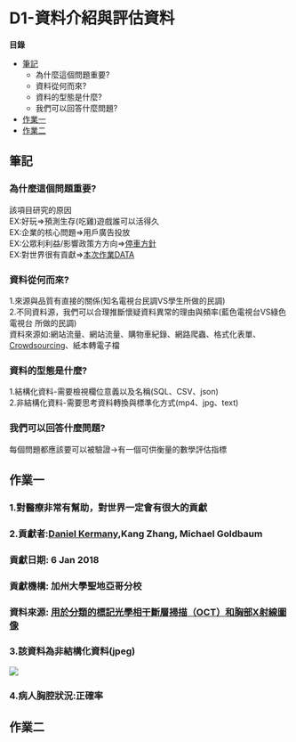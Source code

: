 # D1-資料介紹與評估資料
**目錄**
* [筆記](#筆記)
	* 為什麼這個問題重要?
	* 資料從何而來?
	* 資料的型態是什麼?
	* 我們可以回答什麼問題?
* [作業一](#作業一)
* [作業二](#作業二)

## 筆記
### 為什麼這個問題重要?
該項目研究的原因  
EX:好玩=>預測生存(吃雞)遊戲誰可以活得久  
EX:企業的核⼼問題=>用戶廣告投放  
EX:公眾利利益/影響政策⽅方向=>[停車方針](https://www.kaggle.com/new-york-city/nyc-parking-tickets/home)  
EX:對世界很有貢獻=>[本次作業DATA](https://www.kaggle.com/paultimothymooney/chest-xray-pneumonia)  
### 資料從何而來?
1.來源與品質有直接的關係(知名電視台民調VS學生所做的民調)  
2.不同資料源，我們可以合理推斷懷疑資料異常的理由與頻率(藍色電視台VS綠色電視台 所做的民調)  
資料來源如:網站流量、網站流量、購物車紀錄、網路爬蟲、格式化表單、[Crowdsourcing](https://en.wikipedia.org/wiki/Crowdsourcing)、紙本轉電子檔  
### 資料的型態是什麼?
1.結構化資料-需要檢視欄位意義以及名稱(SQL、CSV、json)  
2.非結構化資料-需要思考資料轉換與標準化方式(mp4、jpg、text)  
### 我們可以回答什麼問題?
每個問題都應該要可以被驗證→有一個可供衡量的數學評估指標  
## 作業一
### 1.對醫療非常有幫助，對世界一定會有很大的貢獻
### 2.貢獻者:[Daniel Kermany](https://www.mendeley.com/profiles/daniel-kermany2/),Kang Zhang,  Michael Goldbaum
###   貢獻日期: 6 Jan 2018 
###   貢獻機構: 加州大學聖地亞哥分校
###   資料來源: [用於分類的標記光學相干斷層掃描（OCT）和胸部X射線圖像](https://data.mendeley.com/datasets/rscbjbr9sj/2)
### 3.該資料為非結構化資料(jpeg)
![](https://i.imgur.com/jZqpV51.png)
### 4.病人胸腔狀況:正確率
## 作業二
